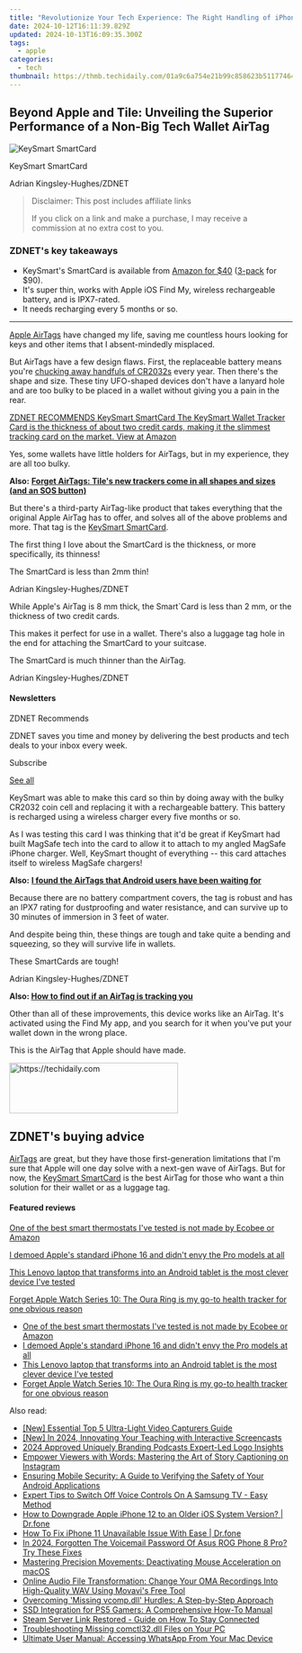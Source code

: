```yaml
---
title: "Revolutionize Your Tech Experience: The Right Handling of iPhone and AirPods as Revealed by ZDNet"
date: 2024-10-12T16:11:39.829Z
updated: 2024-10-13T16:09:35.300Z
tags:
  - apple
categories:
  - tech
thumbnail: https://thmb.techidaily.com/01a9c6a754e21b99c858623b51177464f69009a94f81e88dbd632b404f3b4368.jpg
---
```


## Beyond Apple and Tile: Unveiling the Superior Performance of a Non-Big Tech Wallet AirTag

![KeySmart SmartCard](https://www.zdnet.com/a/img/resize/d09403f153abeba4bcbbf24db327d63a3ed11426/2024/03/18/0accc90e-03af-42d6-a3b2-691d4553c3e4/img-9077.jpg?auto=webp&width=1280)

KeySmart SmartCard

Adrian Kingsley-Hughes/ZDNET

>  Disclaimer: This post includes affiliate links
>
>  If you click on a link and make a purchase, I may receive a commission at no extra cost to you.
>

### ZDNET's key takeaways

* KeySmart's SmartCard is available from [Amazon for $40](https://buy.geni.us/Proxy.ashx?TSID=368250&GR%5FURL=https%3A%2F%2Fwww.amazon.com%2FKeySmart-SmartCard-Rechargeable-Reusable-Versatile%2Fdp%2FB0CB4VL6GC%3Ftag%3Dzd-buy-button-20%26ascsubtag%3D%5F%5FCOM%5FCLICK%5FID%5F%5F%7C223f25a9-9b11-4cd0-9631-4cd38e7b465b%7Cdtp&dtb=1) ([3-pack](https://buy.geni.us/Proxy.ashx?TSID=368250&GR%5FURL=https%3A%2F%2Fwww.amazon.com%2FKeySmart-SmartCard-Ultra-Thin-Rechargeable-Waterproof%2Fdp%2FB0CTKY13BP%3Ftag%3Dzd-buy-button-20%26ascsubtag%3D%5F%5FCOM%5FCLICK%5FID%5F%5F%7C223f25a9-9b11-4cd0-9631-4cd38e7b465b%7Cdtp&dtb=1) for $90).
* It's super thin, works with Apple iOS Find My, wireless rechargeable battery, and is IPX7-rated.
* It needs recharging every 5 months or so.

---

[Apple AirTags](https://buy.geni.us/Proxy.ashx?TSID=368250&GR%5FURL=https%3A%2F%2Fwww.amazon.com%2FApple-MX542AM-A-AirTag-Pack%2Fdp%2FB0932QJ2JZ%3Ftag%3Dzd-buy-button-20%26ascsubtag%3D%5F%5FCOM%5FCLICK%5FID%5F%5F%7C223f25a9-9b11-4cd0-9631-4cd38e7b465b%7Cdtp&dtb=1) have changed my life, saving me countless hours looking for keys and other items that I absent-mindedly misplaced.

But AirTags have a few design flaws. First, the replaceable battery means you're [chucking away handfuls of CR2032s](https://buy.geni.us/Proxy.ashx?TSID=368250&GR%5FURL=https%3A%2F%2Fwww.amazon.com%2FEnergizer-Electronic-Specialty-Battery-2032BP4%2Fdp%2FB00D8P5T0U%3Ftag%3Dzd-buy-button-20%26ascsubtag%3D%5F%5FCOM%5FCLICK%5FID%5F%5F%7C223f25a9-9b11-4cd0-9631-4cd38e7b465b%7Cdtp&dtb=1) every year. Then there's the shape and size. These tiny UFO-shaped devices don't have a lanyard hole and are too bulky to be placed in a wallet without giving you a pain in the rear. 

[ZDNET RECOMMENDS KeySmart SmartCard The KeySmart Wallet Tracker Card is the thickness of about two credit cards, making it the slimmest tracking card on the market. View at Amazon](https://buy.geni.us/Proxy.ashx?TSID=368250&GR%5FURL=https%3A%2F%2Fwww.amazon.com%2FKeySmart-SmartCard-Rechargeable-Reusable-Versatile%2Fdp%2FB0CB4VL6GC%3Ftag%3Dzd-buy-button-20%26ascsubtag%3D%5F%5FCOM%5FCLICK%5FID%5F%5F%7C223f25a9-9b11-4cd0-9631-4cd38e7b465b%7Cdtp&dtb=1)

Yes, some wallets have little holders for AirTags, but in my experience, they are all too bulky.

**Also:** [**Forget AirTags: Tile's new trackers come in all shapes and sizes (and an SOS button)**](https://www.zdnet.com/article/forget-airtags-tiles-new-trackers-come-in-all-shapes-and-sizes-and-an-sos-button/)

But there's a third-party AirTag-like product that takes everything that the original Apple AirTag has to offer, and solves all of the above problems and more. That tag is the [KeySmart SmartCard](https://buy.geni.us/Proxy.ashx?TSID=368250&GR%5FURL=https%3A%2F%2Fwww.amazon.com%2FKeySmart-SmartCard-Rechargeable-Reusable-Versatile%2Fdp%2FB0CB4VL6GC%3Ftag%3Dzd-buy-button-20%26ascsubtag%3D%5F%5FCOM%5FCLICK%5FID%5F%5F%7C223f25a9-9b11-4cd0-9631-4cd38e7b465b%7Cdtp&dtb=1). 

The first thing I love about the SmartCard is the thickness, or more specifically, its thinness!

The SmartCard is less than 2mm thin!

Adrian Kingsley-Hughes/ZDNET

While Apple's AirTag is 8 mm thick, the Smart\`Card is less than 2 mm, or the thickness of two credit cards. 

This makes it perfect for use in a wallet. There's also a luggage tag hole in the end for attaching the SmartCard to your suitcase.

The SmartCard is much thinner than the AirTag.

Adrian Kingsley-Hughes/ZDNET

#### Newsletters

ZDNET Recommends

ZDNET saves you time and money by delivering the best products and tech deals to your inbox every week.

 Subscribe

[See all](https://www.zdnet.com/newsletters/)

KeySmart was able to make this card so thin by doing away with the bulky CR2032 coin cell and replacing it with a rechargeable battery. This battery is recharged using a wireless charger every five months or so.

As I was testing this card I was thinking that it'd be great if KeySmart had built MagSafe tech into the card to allow it to attach to my angled MagSafe iPhone charger. Well, KeySmart thought of everything -- this card attaches itself to wireless MagSafe chargers!

**Also:** [**I found the AirTags that Android users have been waiting for**](https://www.zdnet.com/article/i-found-the-airtags-that-android-users-have-been-waiting-for/)

Because there are no battery compartment covers, the tag is robust and has an IPX7 rating for dustproofing and water resistance, and can survive up to 30 minutes of immersion in 3 feet of water.

And despite being thin, these things are tough and take quite a bending and squeezing, so they will survive life in wallets.

These SmartCards are tough!

Adrian Kingsley-Hughes/ZDNET

**Also: [How to find out if an AirTag is tracking you](https://www.zdnet.com/article/how-to-find-out-if-an-airtag-is-tracking-you/)**

Other than all of these improvements, this device works like an AirTag. It's activated using the Find My app, and you search for it when you've put your wallet down in the wrong place.

This is the AirTag that Apple should have made. 

<!-- affiliate ads begin -->
<a href="https://aligracehair.sjv.io/c/5597632/1925484/19272" target="_top" id="1925484">
  <img src="//a.impactradius-go.com/display-ad/19272-1925484" border="0" alt="https://techidaily.com" width="300" height="90"/>
</a>
<img height="0" width="0" src="https://aligracehair.sjv.io/i/5597632/1925484/19272" style="position:absolute;visibility:hidden;" border="0" />
<!-- affiliate ads end -->

## ZDNET's buying advice

[AirTags](https://buy.geni.us/Proxy.ashx?TSID=368250&GR%5FURL=https%3A%2F%2Fwww.amazon.com%2FApple-MX542AM-A-AirTag-Pack%2Fdp%2FB0932QJ2JZ%3Ftag%3Dzd-buy-button-20%26ascsubtag%3D%5F%5FCOM%5FCLICK%5FID%5F%5F%7C223f25a9-9b11-4cd0-9631-4cd38e7b465b%7Cdtp&dtb=1) are great, but they have those first-generation limitations that I'm sure that Apple will one day solve with a next-gen wave of AirTags. But for now, the [KeySmart SmartCard](https://buy.geni.us/Proxy.ashx?TSID=368250&GR%5FURL=https%3A%2F%2Fwww.amazon.com%2FKeySmart-SmartCard-Rechargeable-Reusable-Versatile%2Fdp%2FB0CB4VL6GC%3Ftag%3Dzd-buy-button-20%26ascsubtag%3D%5F%5FCOM%5FCLICK%5FID%5F%5F%7C223f25a9-9b11-4cd0-9631-4cd38e7b465b%7Cdtp&dtb=1) is the best AirTag for those who want a thin solution for their wallet or as a luggage tag. 

#### Featured reviews

[One of the best smart thermostats I've tested is not made by Ecobee or Amazon](https://www.zdnet.com/article/one-of-the-best-smart-thermostats-ive-tested-is-not-made-by-ecobee-or-amazon/ "One of the best smart thermostats I've tested is not made by Ecobee or Amazon")

[I demoed Apple's standard iPhone 16 and didn't envy the Pro models at all](https://www.zdnet.com/article/i-upgraded-to-the-iphone-16-plus-heres-why-its-the-model-most-people-should-buy/ "I demoed Apple's standard iPhone 16 and didn't envy the Pro models at all")

[This Lenovo laptop that transforms into an Android tablet is the most clever device I've tested](https://www.zdnet.com/article/i-tested-lenovos-windows-laptop-that-doubles-as-an-android-tablet-and-it-has-so-much-potential/ "This Lenovo laptop that transforms into an Android tablet is the most clever device I've tested")

[Forget Apple Watch Series 10: The Oura Ring is my go-to health tracker for one obvious reason](https://www.zdnet.com/article/forget-apple-watch-series-10-the-oura-ring-is-my-go-to-health-tracker-for-one-obvious-reason/ "Forget Apple Watch Series 10: The Oura Ring is my go-to health tracker for one obvious reason")

* [One of the best smart thermostats I've tested is not made by Ecobee or Amazon](https://www.zdnet.com/article/one-of-the-best-smart-thermostats-ive-tested-is-not-made-by-ecobee-or-amazon/ "One of the best smart thermostats I've tested is not made by Ecobee or Amazon")
* [I demoed Apple's standard iPhone 16 and didn't envy the Pro models at all](https://www.zdnet.com/article/i-upgraded-to-the-iphone-16-plus-heres-why-its-the-model-most-people-should-buy/ "I demoed Apple's standard iPhone 16 and didn't envy the Pro models at all")
* [This Lenovo laptop that transforms into an Android tablet is the most clever device I've tested](https://www.zdnet.com/article/i-tested-lenovos-windows-laptop-that-doubles-as-an-android-tablet-and-it-has-so-much-potential/ "This Lenovo laptop that transforms into an Android tablet is the most clever device I've tested")
* [Forget Apple Watch Series 10: The Oura Ring is my go-to health tracker for one obvious reason](https://www.zdnet.com/article/forget-apple-watch-series-10-the-oura-ring-is-my-go-to-health-tracker-for-one-obvious-reason/ "Forget Apple Watch Series 10: The Oura Ring is my go-to health tracker for one obvious reason")

<ins class="adsbygoogle"
     style="display:block"
     data-ad-format="autorelaxed"
     data-ad-client="ca-pub-7571918770474297"
     data-ad-slot="1223367746"></ins>

<ins class="adsbygoogle"
     style="display:block"
     data-ad-client="ca-pub-7571918770474297"
     data-ad-slot="8358498916"
     data-ad-format="auto"
     data-full-width-responsive="true"></ins>

<span class="atpl-alsoreadstyle">Also read:</span>
<div><ul>
<li><a href="https://fox-friendly.techidaily.com/new-essential-top-5-ultra-light-video-capturers-guide/"><u>[New] Essential Top 5 Ultra-Light Video Capturers Guide</u></a></li>
<li><a href="https://video-capture.techidaily.com/new-in-2024-innovating-your-teaching-with-interactive-screencasts/"><u>[New] In 2024, Innovating Your Teaching with Interactive Screencasts</u></a></li>
<li><a href="https://some-guidance.techidaily.com/2024-approved-uniquely-branding-podcasts-expert-led-logo-insights/"><u>2024 Approved Uniquely Branding Podcasts Expert-Led Logo Insights</u></a></li>
<li><a href="https://technical-tips.techidaily.com/empower-viewers-with-words-mastering-the-art-of-story-captioning-on-instagram/"><u>Empower Viewers with Words: Mastering the Art of Story Captioning on Instagram</u></a></li>
<li><a href="https://discover-data.techidaily.com/ensuring-mobile-security-a-guide-to-verifying-the-safety-of-your-android-applications/"><u>Ensuring Mobile Security: A Guide to Verifying the Safety of Your Android Applications</u></a></li>
<li><a href="https://technical-tips.techidaily.com/expert-tips-to-switch-off-voice-controls-on-a-samsung-tv-easy-method/"><u>Expert Tips to Switch Off Voice Controls On A Samsung TV - Easy Method</u></a></li>
<li><a href="https://techidaily.com/how-to-downgrade-apple-iphone-12-to-an-older-ios-system-version-drfone-by-drfone-ios-system-repair-ios-system-repair/"><u>How to Downgrade Apple iPhone 12 to an Older iOS System Version? | Dr.fone</u></a></li>
<li><a href="https://iphone-unlock.techidaily.com/how-to-fix-iphone-11-unavailable-issue-with-ease-drfone-by-drfone-ios/"><u>How To Fix iPhone 11 Unavailable Issue With Ease | Dr.fone</u></a></li>
<li><a href="https://android-unlock.techidaily.com/in-2024-forgotten-the-voicemail-password-of-asus-rog-phone-8-pro-try-these-fixes-by-drfone-android/"><u>In 2024, Forgotten The Voicemail Password Of Asus ROG Phone 8 Pro? Try These Fixes</u></a></li>
<li><a href="https://technical-tips.techidaily.com/mastering-precision-movements-deactivating-mouse-acceleration-on-macos/"><u>Mastering Precision Movements: Deactivating Mouse Acceleration on macOS</u></a></li>
<li><a href="https://blog-min.techidaily.com/online-audio-file-transformation-change-your-oma-recordings-into-high-quality-wav-using-movavis-free-tool/"><u>Online Audio File Transformation: Change Your OMA Recordings Into High-Quality WAV Using Movavi's Free Tool</u></a></li>
<li><a href="https://technical-tips.techidaily.com/overcoming-missing-vcompdll-hurdles-a-step-by-step-approach/"><u>Overcoming 'Missing vcomp.dll' Hurdles: A Step-by-Step Approach</u></a></li>
<li><a href="https://technical-tips.techidaily.com/ssd-integration-for-ps5-gamers-a-comprehensive-how-to-manual/"><u>SSD Integration for PS5 Gamers: A Comprehensive How-To Manual</u></a></li>
<li><a href="https://program-issues.techidaily.com/steam-server-link-restored-guide-on-how-to-stay-connected/"><u>Steam Server Link Restored - Guide on How To Stay Connected</u></a></li>
<li><a href="https://technical-tips.techidaily.com/troubleshooting-missing-comctl32dll-files-on-your-pc/"><u>Troubleshooting Missing comctl32.dll Files on Your PC</u></a></li>
<li><a href="https://technical-tips.techidaily.com/ultimate-user-manual-accessing-whatsapp-from-your-mac-device/"><u>Ultimate User Manual: Accessing WhatsApp From Your Mac Device</u></a></li>
</ul></div>

